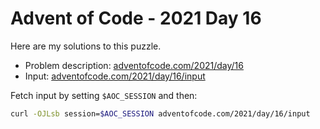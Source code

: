 # Advent of Code - 2021 Day 16
Here are my solutions to this puzzle.

* Problem description: [adventofcode.com/2021/day/16](https://adventofcode.com/2021/day/16)
* Input: [adventofcode.com/2021/day/16/input](https://adventofcode.com/2021/day/16/input)

Fetch input by setting `$AOC_SESSION` and then:
```bash
curl -OJLsb session=$AOC_SESSION adventofcode.com/2021/day/16/input
```
